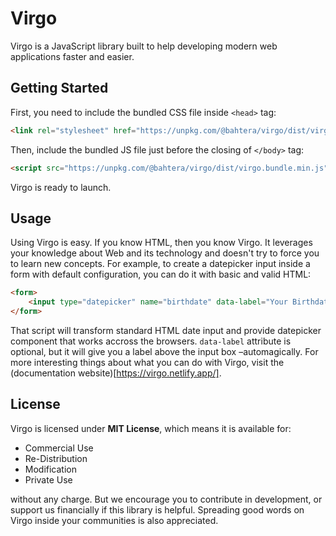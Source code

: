 # Virgo
Virgo is a JavaScript library built to help developing modern web applications faster and easier.

## Getting Started

First, you need to include the bundled CSS file inside `<head>` tag:
```html
<link rel="stylesheet" href="https://unpkg.com/@bahtera/virgo/dist/virgo.bundle.min.css">
```
Then, include the bundled JS file just before the closing of `</body>` tag:
```html
<script src="https://unpkg.com/@bahtera/virgo/dist/virgo.bundle.min.js"></script>
```
Virgo is ready to launch.

## Usage

Using Virgo is easy. If you know HTML, then you know Virgo. It leverages your knowledge about Web and its technology and doesn't try to force you to learn new concepts.
For example, to create a datepicker input inside a form with default configuration, you can do it with basic and valid HTML:
```html
<form>
	<input type="datepicker" name="birthdate" data-label="Your Birthdate">
</form>
```
That script will transform standard HTML date input and provide datepicker component that works accross the browsers. `data-label` attribute is optional, but it will give you a label above the input box –automagically.
For more interesting things about what you can do with Virgo, visit the (documentation website)[https://virgo.netlify.app/].

## License

Virgo is licensed under **MIT License**, which means it is available for:
- Commercial Use
- Re-Distribution
- Modification
- Private Use

without any charge. But we encourage you to contribute in development, or support us financially if this library is helpful. Spreading good words on Virgo inside your communities is also appreciated.
